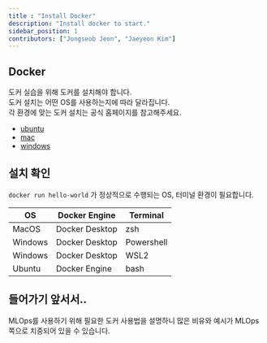 ```yaml
---
title : "Install Docker"
description: "Install docker to start."
sidebar_position: 1
contributors: ["Jongseob Jeon", "Jaeyeon Kim"]
---
```


## Docker

도커 실습을 위해 도커를 설치해야 합니다.  
도커 설치는 어떤 OS를 사용하는지에 따라 달라집니다.  
각 환경에 맞는 도커 설치는 공식 홈페이지를 참고해주세요.

- [ubuntu](https://docs.docker.com/engine/install/ubuntu/)
- [mac](https://docs.docker.com/desktop/mac/install/)
- [windows](https://docs.docker.com/desktop/windows/install/)

## 설치 확인

`docker run hello-world` 가 정상적으로 수행되는 OS, 터미널 환경이 필요합니다.

| OS      | Docker Engine  | Terminal           |
| ------- | -------------- | ------------------ |
| MacOS   | Docker Desktop | zsh                |
| Windows | Docker Desktop | Powershell         |
| Windows | Docker Desktop | WSL2               |
| Ubuntu  | Docker Engine  | bash               |

## 들어가기 앞서서..

MLOps를 사용하기 위해 필요한 도커 사용법을 설명하니 많은 비유와 예시가 MLOps 쪽으로 치중되어 있을 수 있습니다.
